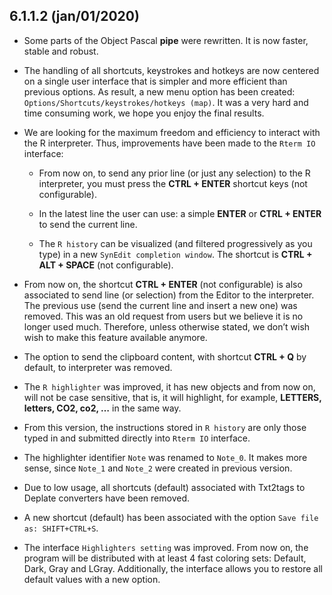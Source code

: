 6.1.1.2 (jan/01/2020)
---------------------

-   Some parts of the Object Pascal **pipe** were rewritten. It is now
    faster, stable and robust.

-   The handling of all shortcuts, keystrokes and hotkeys are now
    centered on a single user interface that is simpler and more
    efficient than previous options. As result, a new menu option has
    been created: `Options/Shortcuts/keystrokes/hotkeys (map)`. It was a
    very hard and time consuming work, we hope you enjoy the
    final results.

-   We are looking for the maximum freedom and efficiency to interact
    with the R interpreter. Thus, improvements have been made to the
    `Rterm IO` interface:

    -   From now on, to send any prior line (or just any selection) to
        the R interpreter, you must press the **CTRL + ENTER** shortcut
        keys (not configurable).

    -   In the latest line the user can use: a simple **ENTER** or
        **CTRL + ENTER** to send the current line.

    -   The `R history` can be visualized (and filtered progressively as
        you type) in a new `SynEdit completion window`. The shortcut is
        **CTRL + ALT + SPACE** (not configurable).

-   From now on, the shortcut **CTRL + ENTER** (not configurable) is
    also associated to send line (or selection) from the Editor to
    the interpreter. The previous use (send the current line and insert
    a new one) was removed. This was an old request from users but we
    believe it is no longer used much. Therefore, unless otherwise
    stated, we don’t wish wish to make this feature available anymore.

-   The option to send the clipboard content, with shortcut **CTRL + Q**
    by default, to interpreter was removed.

-   The `R highlighter` was improved, it has new objects and from now
    on, will not be case sensitive, that is, it will highlight, for
    example, **LETTERS, letters, CO2, co2, …** in the same way.

-   From this version, the instructions stored in `R history` are only
    those typed in and submitted directly into `Rterm IO` interface.

-   The highlighter identifier `Note` was renamed to `Note_0`. It makes
    more sense, since `Note_1` and `Note_2` were created in
    previous version.

-   Due to low usage, all shortcuts (default) associated with Txt2tags
    to Deplate converters have been removed.

-   A new shortcut (default) has been associated with the option
    `Save file as: SHIFT+CTRL+S`.

-   The interface `Highlighters setting` was improved. From now on, the
    program will be distributed with at least 4 fast coloring sets:
    Default, Dark, Gray and LGray. Additionally, the interface allows
    you to restore all default values with a new option.


